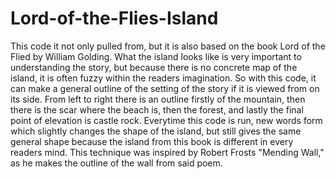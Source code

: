 # Lord-of-the-Flies-Island

This code it not only pulled from, but it is also based on the book Lord of the Flied by William Golding. What the island looks like is very important to understanding the story, but because there is no concrete map of the island, it is often fuzzy within the readers imagination. So with this code, it can make a general outline of the setting of the story if it is viewed from on its side. From left to right there is an outline firstly of the mountain, then there is the scar where the beach is, then the forest, and lastly the final point of elevation is castle rock. Everytime this code is run, new words form which slightly changes the shape of the island, but still gives the same general shape because the island from this book is different in every readers mind. This technique was inspired by Robert Frosts "Mending Wall," as he makes the outline of the wall from said poem.

